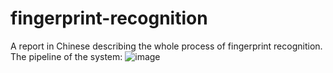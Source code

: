 # fingerprint-recognition
A report in Chinese describing the whole process of fingerprint recognition. The pipeline of the system:
![image](https://user-images.githubusercontent.com/64321559/167357929-d757b7b0-52f3-44c0-9495-387bb55c4245.png)

